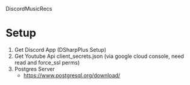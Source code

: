 DiscordMusicRecs

# Setup
1. Get Discord App (DSharpPlus Setup)
2. Get Youtube Api client_secrets.json (via google cloud console, need read and force_ssl perms)
3. Postgres Server
	* https://www.postgresql.org/download/
